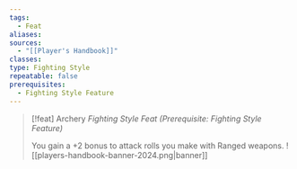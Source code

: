 ```yaml
---
tags:
  - Feat
aliases: 
sources:
  - "[[Player's Handbook]]"
classes: 
type: Fighting Style
repeatable: false
prerequisites:
  - Fighting Style Feature
---
```

>[!feat] Archery
>_Fighting Style Feat (Prerequisite: Fighting Style Feature)_
>
>You gain a +2 bonus to attack rolls you make with Ranged weapons.
![[players-handbook-banner-2024.png|banner]]